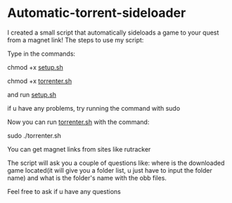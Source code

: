 # Automatic-torrent-sideloader
I created a small script that automatically sideloads a game to your quest from a magnet link!
The steps to use my script:

Type in the commands:


chmod +x [setup.sh](https://setup.sh)

chmod +x [torrenter.sh](https://torrenter.sh)

and run [setup.sh](https://setup.sh)

if u have any problems, try running the command with sudo

Now you can run [torrenter.sh](https://torrenter.sh) with the command:

sudo ./torrenter.sh

You can get magnet links from sites like rutracker

The script will ask you a couple of questions like: where is the downloaded game located(it will give you a folder list, u just have to input the folder name) and what is the folder's name with the obb files.

Feel free to ask if u have any questions
